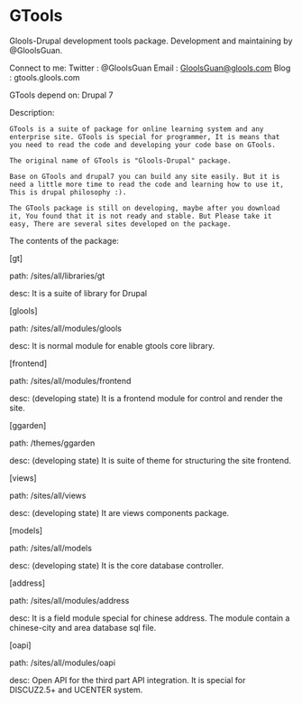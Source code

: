 GTools
=======
Glools-Drupal development tools package. Development and maintaining by @GloolsGuan.

Connect to me:
Twitter : @GloolsGuan
Email   : GloolsGuan@glools.com
Blog    : gtools.glools.com

GTools depend on: Drupal 7

Description:

    GTools is a suite of package for online learning system and any enterprise site. GTools is special for programmer, It is means that you need to read the code and developing your code base on GTools.

    The original name of GTools is "Glools-Drupal" package.

    Base on GTools and drupal7 you can build any site easily. But it is need a little more time to read the code and learning how to use it, This is drupal philosophy :). 

    The GTools package is still on developing, maybe after you download it, You found that it is not ready and stable. But Please take it easy, There are several sites developed on the package.


The contents of the package:


[gt]

  path: /sites/all/libraries/gt
  
  desc: It is a suite of library for Drupal


[glools]

  path: /sites/all/modules/glools
  
  desc: It is normal module for enable gtools core library.


[frontend]

  path: /sites/all/modules/frontend
  
  desc: (developing state) It is a frontend module for control and render the site.


[ggarden]

  path: /themes/ggarden
  
  desc: (developing state) It is suite of theme for structuring the site frontend.


[views]

  path: /sites/all/views
  
  desc: (developing state) It are views components package.


[models]

  path: /sites/all/models
  
  desc: (developing state) It is the core database controller.
  

[address]

  path: /sites/all/modules/address
  
  desc: It is a field module special for chinese address. The module contain a chinese-city and area database sql file.
  
  
[oapi]

  path: /sites/all/modules/oapi
  
  desc: Open API for the third part API integration. It is special for DISCUZ2.5+ and UCENTER system.
